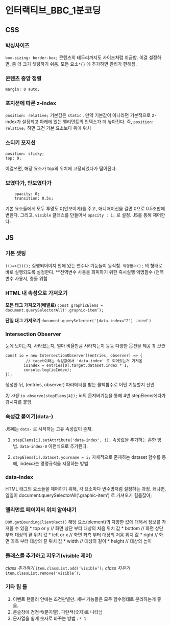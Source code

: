 # 인터랙티브_BBC_1분코딩
## CSS
### 박싱사이즈
`box-sizing: border-box;`
콘텐츠의 테두리까지도 사이즈처럼 취급함. 이걸 설정하면, 좀 더 크기 셋팅하기 쉬움. 모든 요소`*{}` 에 추가하면 관리가 편해짐.

### 콘텐츠 중앙 정렬
`margin: 0 auto;`

### 포지션에 따른 z-index
`position: relative;`
기본값은 `static` . 만약 기본값이 아니라면 기본적으로 z-index가 설정되고 아래에 있는 엘리먼트의 인덱스가 더 높아진다. 즉, `position: relative;` 하면 그건 기본 요소보다 위에 위치

### 스티키 포지션
``` 
position: sticky; 
top: 0;
```
이걸쓰면, 해당 요소가 top의 위치에 고정되었다가 떨어진다.

### 보였다가, 안보였다가
```
    opacity: 0;
    transition: 0.5s;
```
기본 요소들에게 모두 투명도 0(안보이게)를 주고, 애니매이션을 걸면 0으로 0.5초만에 변한다.
그리고, `visible` 클래스를 만들어서 `opacity : 1;`  로 설정. JS를 통해 제어한다.

## JS
### 기본 셋팅
`(()=>{})();`
실행되어야지 안에 있는 변수나 기능들이 동작함. `익명함수();` 의 형태로 바로 실행되도록 설정한다.
**전역변수 사용을 회피하기 위한 즉시실행 익명함수 (전역 변수 사용시, 충돌 위험

### HTML 내 속성으로 가져오기
**모든 태그 가져오기(배열로)**
`const graphicElems = document.querySelectorAll(‘.graphic-item’);`

**단일 태그 가져오기**
`document.querySelector('[data-index="2"] .bird')`

### Intersection Observer 
눈에 보이는지, 사라졌는지, 얼마 비율만큼 사라지는지 등등 다양한 옵션을 제공
*1) 선언*
```   
const io = new IntersectionObserver((entries, observer) => {
		 // taget이라는 속성값에서 'data-index' 로 되어있는거 가져옴
        ioIndex = entries[0].target.dataset.index * 1;
        console.log(ioIndex);
});
```
생성한 뒤, (entries, observer) 파라메터를 받는 콜백함수로 어떤 기능할지 선언

*2) 사용*
`io.observe(stepElems[4]);`
io의 옵져버기능을 통해 4번 stepElems에다가 감시자를 붙임.

### 속성값 붙이기(data-)
JS에는 `data-` 로 시작하는 고유 속성값이 존재.
1.  `stepElems[i].setAttribute('data-index', i);`
속성값을 추가하는 흔한 방법. `data-index-0` 이런식으로 추가된다.

2. `stepElems[i].dataset.yourname = i;`
자체적으로 존재하는 dataset 함수를 통해, index라는 명명규칙을 지정하는 방법

### data-index
HTML 태그의 요소들을 제어하기 위해, 각 요소마다 변수명처럼 설정하는 과정.
왜냐면, 일일이 document.querySelectorAll(‘.graphic-item’) 로 가져오기 힘들잖아;

### 엘리먼트 페이지의 위치 알아내기
`DOM.getBoundingClientRect()`
해당 요소(element)의 다양한 값에 대해서 정보를 가져올 수 있음
	* top or y // 화면 상단 부터 대상의 처음 위치 값
	* bottom // 화면 상단 부터 대상의 끝 위치 값
	* left or x // 화면 좌측 부터 대상의 처음 위치 값
	* right // 화면 좌측 부터 대상의 끝 위치 값
	* width // 대상의 길이
	* height // 대상의 높이

### 클래스를 추가하고 지우기(visible 제어)
*class 추가하기* `item.classList.add(‘visible’);`
*class 지우기* `item.classList.remove(‘visible’);`

### 기타 팁 들
1. 이벤트 핸들러 안에는 조건판별만. 세부 기능들은 모두 함수형태로 분리하는게 좋음.
2. 콘솔창에 검정색(문자열), 파란색(숫자)로 나타남
3. 문자열을 쉽게 숫자로 바꾸는 방법 : `* 1` 
